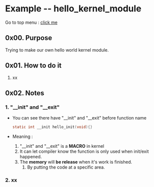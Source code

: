 # Example -- hello_kernel_module

Go to top menu : [click me](../README.md)

## 0x00. Purpose

Trying to make our own hello world kernel module.

## 0x01. How to do it

1. xx

## 0x02. Notes

### 1. "__init" and "__exit"

* You can see there have "__init" and "__exit" before function name

    ```c
    static int __init hello_init(void){}
    ```

* Meaning :
    1. "__init" and "__exit"  is a **MACRO** in kernel
    2. It can let compiler know the function is only used when init/exit happened.
    3. The **memory** will **be release** when it's work is finished.
       1. By putting the code at a specific area.

### 2. xx
